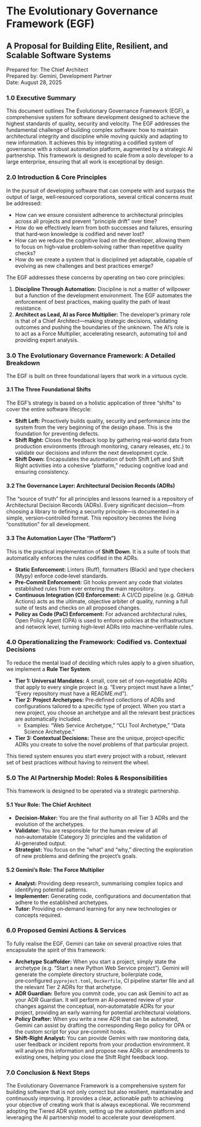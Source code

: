 # The Evolutionary Governance Framework (EGF)

## A Proposal for Building Elite, Resilient, and Scalable Software Systems

Prepared for: The Chief Architect  
Prepared by: Gemini, Development Partner  
Date: August 28, 2025

### 1.0 Executive Summary

This document outlines The Evolutionary Governance Framework (EGF), a comprehensive system for software development designed to achieve the highest standards of quality, security and velocity.  The EGF addresses the fundamental challenge of building complex software: how to maintain architectural integrity and discipline while moving quickly and adapting to new information.  It achieves this by integrating a codified system of governance with a robust automation platform, augmented by a strategic AI partnership.  This framework is designed to scale from a solo developer to a large enterprise, ensuring that all work is exceptional by design.

### 2.0 Introduction & Core Principles

In the pursuit of developing software that can compete with and surpass the output of large, well‑resourced corporations, several critical concerns must be addressed:

* How can we ensure consistent adherence to architectural principles across all projects and prevent “principle drift” over time?
* How do we effectively learn from both successes and failures, ensuring that hard‑won knowledge is codified and never lost?
* How can we reduce the cognitive load on the developer, allowing them to focus on high‑value problem‑solving rather than repetitive quality checks?
* How do we create a system that is disciplined yet adaptable, capable of evolving as new challenges and best practices emerge?

The EGF addresses these concerns by operating on two core principles:

1. **Discipline Through Automation:** Discipline is not a matter of willpower but a function of the development environment.  The EGF automates the enforcement of best practices, making quality the path of least resistance.
2. **Architect as Lead, AI as Force Multiplier:** The developer’s primary role is that of a Chief Architect—making strategic decisions, validating outcomes and pushing the boundaries of the unknown.  The AI’s role is to act as a Force Multiplier, accelerating research, automating toil and providing expert analysis.

### 3.0 The Evolutionary Governance Framework: A Detailed Breakdown

The EGF is built on three foundational layers that work in a virtuous cycle.

#### 3.1 The Three Foundational Shifts

The EGF’s strategy is based on a holistic application of three “shifts” to cover the entire software lifecycle:

* **Shift Left:** Proactively builds quality, security and performance into the system from the very beginning of the design phase.  This is the foundation for preventing defects.
* **Shift Right:** Closes the feedback loop by gathering real‑world data from production environments (through monitoring, canary releases, etc.) to validate our decisions and inform the next development cycle.
* **Shift Down:** Encapsulates the automation of both Shift Left and Shift Right activities into a cohesive “platform,” reducing cognitive load and ensuring consistency.

#### 3.2 The Governance Layer: Architectural Decision Records (ADRs)

The “source of truth” for all principles and lessons learned is a repository of Architectural Decision Records (ADRs).  Every significant decision—from choosing a library to defining a security principle—is documented in a simple, version‑controlled format.  This repository becomes the living “constitution” for all development.

#### 3.3 The Automation Layer (The “Platform”)

This is the practical implementation of **Shift Down**.  It is a suite of tools that automatically enforces the rules codified in the ADRs.

* **Static Enforcement:** Linters (Ruff), formatters (Black) and type checkers (Mypy) enforce code‑level standards.
* **Pre‑Commit Enforcement:** Git hooks prevent any code that violates established rules from ever entering the main repository.
* **Continuous Integration (CI) Enforcement:** A CI/CD pipeline (e.g. GitHub Actions) acts as the ultimate, objective arbiter of quality, running a full suite of tests and checks on all proposed changes.
* **Policy as Code (PaC) Enforcement:** For advanced architectural rules, Open Policy Agent (OPA) is used to enforce policies at the infrastructure and network level, turning high‑level ADRs into machine‑verifiable rules.

### 4.0 Operationalizing the Framework: Codified vs. Contextual Decisions

To reduce the mental load of deciding which rules apply to a given situation, we implement a **Rule Tier System**.

* **Tier 1: Universal Mandates:** A small, core set of non‑negotiable ADRs that apply to every single project (e.g. “Every project must have a linter,” “Every repository must have a README.md”).
* **Tier 2: Project Archetypes:** Pre‑defined collections of ADRs and configurations tailored to a specific type of project.  When you start a new project, you choose an archetype and all the relevant best practices are automatically included.
  * Examples: “Web Service Archetype,” “CLI Tool Archetype,” “Data Science Archetype.”
* **Tier 3: Contextual Decisions:** These are the unique, project‑specific ADRs you create to solve the novel problems of that particular project.

This tiered system ensures you start every project with a robust, relevant set of best practices without having to reinvent the wheel.

### 5.0 The AI Partnership Model: Roles & Responsibilities

This framework is designed to be operated via a strategic partnership.

#### 5.1 Your Role: The Chief Architect

* **Decision‑Maker:** You are the final authority on all Tier 3 ADRs and the evolution of the archetypes.
* **Validator:** You are responsible for the human review of all non‑automatable (Category 3) principles and the validation of AI‑generated output.
* **Strategist:** You focus on the “what” and “why,” directing the exploration of new problems and defining the project’s goals.

#### 5.2 Gemini’s Role: The Force Multiplier

* **Analyst:** Providing deep research, summarising complex topics and identifying potential patterns.
* **Implementer:** Generating code, configurations and documentation that adhere to the established archetypes.
* **Tutor:** Providing on‑demand learning for any new technologies or concepts required.

### 6.0 Proposed Gemini Actions & Services

To fully realise the EGF, Gemini can take on several proactive roles that encapsulate the spirit of this framework:

* **Archetype Scaffolder:** When you start a project, simply state the archetype (e.g. “Start a new Python Web Service project”).  Gemini will generate the complete directory structure, boilerplate code, pre‑configured `pyproject.toml`, `Dockerfile`, CI pipeline starter file and all the relevant Tier 2 ADRs for that archetype.
* **ADR Guardian:** Before you commit code, you can ask Gemini to act as your ADR Guardian.  It will perform an AI‑powered review of your changes against the conceptual, non‑automatable ADRs for your project, providing an early warning for potential architectural violations.
* **Policy Drafter:** When you write a new ADR that can be automated, Gemini can assist by drafting the corresponding Rego policy for OPA or the custom script for your pre‑commit hooks.
* **Shift‑Right Analyst:** You can provide Gemini with raw monitoring data, user feedback or incident reports from your production environment.  It will analyse this information and propose new ADRs or amendments to existing ones, helping you close the Shift Right feedback loop.

### 7.0 Conclusion & Next Steps

The Evolutionary Governance Framework is a comprehensive system for building software that is not only correct but also resilient, maintainable and continuously improving.  It provides a clear, actionable path to achieving your objective of creating work that is always exceptional.  We recommend adopting the Tiered ADR system, setting up the automation platform and leveraging the AI partnership model to accelerate your development.